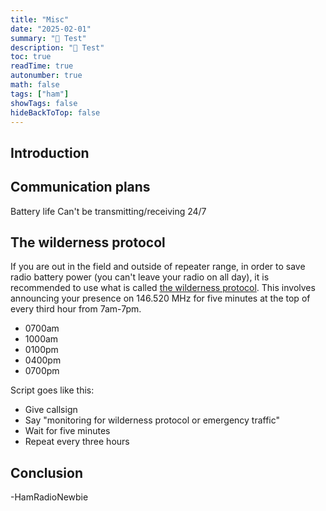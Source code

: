 ```yaml
---
title: "Misc"
date: "2025-02-01"
summary: "📡 Test"
description: "📡 Test"
toc: true
readTime: true
autonumber: true
math: false
tags: ["ham"]
showTags: false
hideBackToTop: false
---
```


## Introduction

## Communication plans

Battery life
Can't be transmitting/receiving 24/7

## The wilderness protocol

If you are out in the field and outside of repeater range, in order to save radio battery power (you can't leave your radio on all day), it is recommended to use what is called [the wilderness protocol](https://en.wikipedia.org/wiki/Radio_silence#Amateur_radio_Wilderness_Protocol). This involves announcing your presence on 146.520 MHz for five minutes at the top of every third hour from 7am-7pm.

* 0700am
* 1000am
* 0100pm
* 0400pm
* 0700pm

Script goes like this:

* Give callsign
* Say "monitoring for wilderness protocol or emergency traffic"
* Wait for five minutes
* Repeat every three hours

## Conclusion

\-HamRadioNewbie